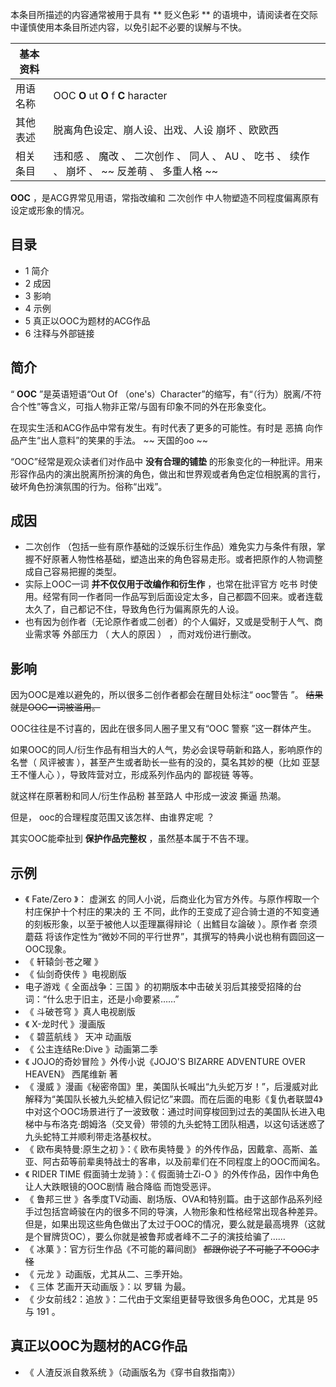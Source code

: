 本条目所描述的内容通常被用于具有 ** 贬义色彩  ** 的语境中，请阅读者在交际中谨慎使用本条目所述内容，以免引起不必要的误解与不快。

|  **基本资料**  ||
|---|---|
|用语名称  |  OOC  **O** ut **O** f **C** haracter   |
|其他表述  |  脱离角色设定、崩人设、出戏、人设  崩坏  、欧欧西   |
|相关条目  |  违和感  、  魔改  、  二次创作  、  同人  、  AU  、  吃书  、  续作  、  崩坏  、 ~~ 反差萌  、  多重人格  ~~  |
  
**OOC** ，是ACG界常见用语，常指改编和  二次创作  中人物塑造不同程度偏离原有设定或形象的情况。

##  目录

  * 1  简介 
  * 2  成因 
  * 3  影响 
  * 4  示例 
  * 5  真正以OOC为题材的ACG作品 
  * 6  注释与外部链接 

##  简介

“ **OOC** ”是英语短语“Out Of
（one's）Character”的缩写，有“（行为）脱离/不符合个性”等含义，可指人物非正常/与固有印象不同的外在形象变化。

在现实生活和ACG作品中常有发生。有时代表了更多的可能性。有时是  恶搞  向作品产生“出人意料”的笑果的手法。 ~~ 天国的oo  ~~

“OOC”经常是观众读者们对作品中 **没有合理的铺垫**
的形象变化的一种批评。用来形容作品内的演出脱离所扮演的角色，做出和世界观或者角色定位相脱离的言行，破坏角色扮演氛围的行为。俗称“出戏”。

##  成因

  * 二次创作  （包括一些有原作基础的泛娱乐衍生作品）难免实力与条件有限，掌握不好原著人物性格基础，塑造出来的角色容易走形。或者把原作的人物调整成自己容易把握的类型。 
  * 实际上OOC一词 **并不仅仅用于改编作和衍生作** ，也常在批评官方  吃书  时使用。经常有同一作者同一作品写到后面设定太多，自己都圆不回来。或者连载太久了，自己都记不住，导致角色行为偏离原先的人设。 
  * 也有因为创作者（无论原作者或二创者）的个人偏好，又或是受制于人气、商业需求等  外部压力  （  大人的原因  ）  ，而对戏份进行删改。 

##  影响

因为OOC是难以避免的，所以很多二创作者都会在醒目处标注“  ooc警告  ”。 ~~结果就是OOC一词被滥用。~~

OOC往往是不讨喜的，因此在很多同人圈子里又有“OOC  警察  ”这一群体产生。

如果OOC的同人/衍生作品有相当大的人气，势必会误导萌新和路人，影响原作的名誉（  风评被害  ），甚至产生或者助长一些有的没的，莫名其妙的梗（比如
亚瑟王不懂人心  ），导致阵营对立，形成系列作品内的  鄙视链  等等。

就这样在原著粉和同人/衍生作品粉  甚至路人  中形成一波波  撕逼  热潮。

但是，  ooc的合理程度范围又该怎样、由谁界定呢  ？

其实OOC能牵扯到 **保护作品完整权** ，虽然基本属于不告不理。

##  示例

  * 《  Fate/Zero  》：  虚渊玄  的同人小说，后商业化为官方外传。与原作榨取一个村庄保护十个村庄的果决的  王  不同，此作的王变成了迎合骑士道的不知变通的刻板形象，以至于被他人以歪理赢得辩论（  出鱈目な論破  ）。原作者  奈须蘑菇  将该作定性为“微妙不同的平行世界”，其撰写的特典小说也稍有圆回这一OOC现象。 
  * 《  轩辕剑·苍之曜  》 
  * 《  仙剑奇侠传  》电视剧版 
  * 电子游戏《  全面战争：三国  》的初期版本中击破关羽后其接受招降的台词：“什么忠于旧主，还是小命要紧……” 
  * 《  斗破苍穹  》真人电视剧版 
  * 《  X-龙时代  》漫画版 
  * 《  碧蓝航线  》  天冲  动画版 
  * 《  公主连结Re:Dive  》动画第二季 
  * 《  JOJO的奇妙冒险  》外传小说《JOJO'S BIZARRE ADVENTURE OVER HEAVEN》  西尾维新  著 
  * 《  漫威  》漫画《秘密帝国》里，美国队长喊出“九头蛇万岁！”，后漫威对此解释为“美国队长被九头蛇植入假记忆”来圆。而在后面的电影《复仇者联盟4》中对这个OOC场景进行了一波致敬：通过时间穿梭回到过去的美国队长进入电梯中与布洛克·朗姆洛（交叉骨）带领的九头蛇特工团队相遇，以这句话迷惑了九头蛇特工并顺利带走洛基权杖。 
  * 《  欧布奥特曼:原生之初  》：《  欧布奥特曼  》的外传作品，因戴拿、高斯、盖亚、阿古茹等前辈奥特战士的客串，以及前辈们在不同程度上的OOC而闻名。 
  * 《  RIDER TIME 假面骑士龙骑  》：《  假面骑士Zi-O  》的外传作品，因作中角色让人大跌眼镜的OOC剧情  融合降临  而饱受恶评。 
  * 《  鲁邦三世  》各季度TV动画、剧场版、OVA和特别篇。由于这部作品系列经手过包括宫崎骏在内的很多不同的导演，人物形象和性格经常出现各种差异。但是，如果出现这些角色做出了太过于OOC的情况，要么就是最高境界（这就是个冒牌货OC），要么你就是被鲁邦或者峰不二子的演技给骗了…… 
  * 《  冰菓  》：官方衍生作品《不可能的幕间剧》 ~~都跟你说了不可能了不OOC才怪~~
  * 《  元龙  》动画版，尤其从二、三季开始。 
  * 《  三体 艺画开天动画版  》：以  罗辑  为最。 
  * 《  少女前线2：追放  》：二代由于文案组更替导致很多角色OOC，尤其是  95  与  191  。 

##  真正以OOC为题材的ACG作品

  * 《  人渣反派自救系统  》（动画版名为《穿书自救指南》） 